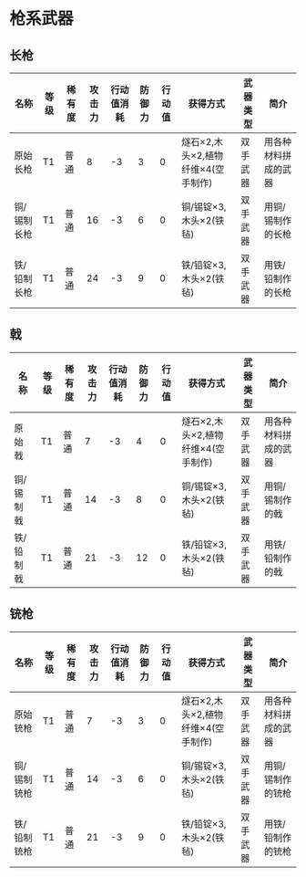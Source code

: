 # 枪系武器

长枪
---

| 名称        | 等级 | 稀有度 | 攻击力 | 行动值消耗 | 防御力 | 行动值 | 获得方式                           | 武器类型 | 简介                 |
| ----------- | ---- | ------ | ------ | ---------- | ------ | ------ | ---------------------------------- | -------- | -------------------- |
| 原始长枪    | T1   | 普通   | 8      | -3         | 3      | 0      | 燧石×2,木头×2,植物纤维×4(空手制作) | 双手武器 | 用各种材料拼成的武器 |
| 铜/锡制长枪 | T1   | 普通   | 16     | -3         | 6      | 0      | 铜/锡锭×3,木头×2(铁毡)             | 双手武器 | 用铜/锡制作的长枪    |
| 铁/铅制长枪 | T1   | 普通   | 24     | -3         | 9      | 0      | 铁/铅锭×3,木头×2(铁毡)             | 双手武器 | 用铁/铅制作的长枪    |

戟
---

| 名称        | 等级 | 稀有度 | 攻击力 | 行动值消耗 | 防御力 | 行动值 | 获得方式                           | 武器类型 | 简介                 |
| ----------- | ---- | ------ | ------ | ---------- | ------ | ------ | ---------------------------------- | -------- | -------------------- |
| 原始戟    | T1   | 普通   | 7      | -3         | 4      | 0      | 燧石×2,木头×2,植物纤维×4(空手制作) | 双手武器 | 用各种材料拼成的武器 |
| 铜/锡制戟 | T1   | 普通   | 14     | -3         | 8      | 0      | 铜/锡锭×3,木头×2(铁毡)             | 双手武器 | 用铜/锡制作的戟    |
| 铁/铅制戟 | T1   | 普通   | 21     | -3         | 12     | 0      | 铁/铅锭×3,木头×2(铁毡)             | 双手武器 | 用铁/铅制作的戟    |

铳枪
---

| 名称        | 等级 | 稀有度 | 攻击力 | 行动值消耗 | 防御力 | 行动值 | 获得方式                           | 武器类型 | 简介                 |
| ----------- | ---- | ------ | ------ | ---------- | ------ | ------ | ---------------------------------- | -------- | -------------------- |
| 原始铳枪    | T1   | 普通   | 7      | -3         | 3      | 0      | 燧石×2,木头×2,植物纤维×4(空手制作) | 双手武器 | 用各种材料拼成的武器 |
| 铜/锡制铳枪 | T1   | 普通   | 14     | -3         | 6      | 0      | 铜/锡锭×3,木头×2(铁毡)             | 双手武器 | 用铜/锡制作的铳枪    |
| 铁/铅制铳枪 | T1   | 普通   | 21     | -3         | 9     | 0      | 铁/铅锭×3,木头×2(铁毡)             | 双手武器 | 用铁/铅制作的铳枪    |